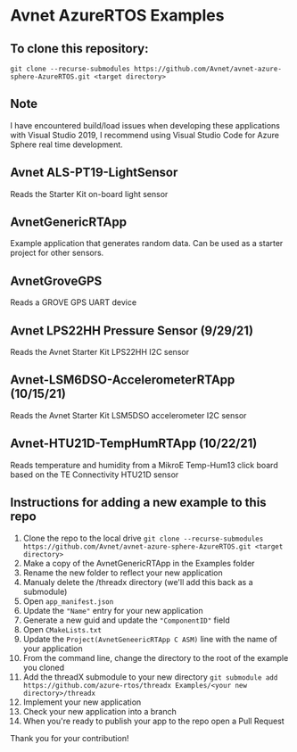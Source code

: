 # Avnet AzureRTOS Examples
## To clone this repository:
```
git clone --recurse-submodules https://github.com/Avnet/avnet-azure-sphere-AzureRTOS.git <target directory>
```
## Note
I have encountered build/load issues when developing these applications with Visual Studio 2019, I recommend using Visual Studio Code for Azure Sphere real time development.

## Avnet ALS-PT19-LightSensor
Reads the Starter Kit on-board light sensor
## AvnetGenericRTApp
Example application that generates random data.  Can be used as a starter project for other sensors.
## AvnetGroveGPS
Reads a GROVE GPS UART device
## Avnet LPS22HH Pressure Sensor (9/29/21)
Reads the Avnet Starter Kit LPS22HH I2C sensor 
## Avnet-LSM6DSO-AccelerometerRTApp (10/15/21)
Reads the Avnet Starter Kit LSM5DSO accelerometer I2C sensor
## Avnet-HTU21D-TempHumRTApp (10/22/21)
Reads temperature and humidity from a MikroE Temp-Hum13 click board based on the TE Connectivity HTU21D sensor

## Instructions for adding a new example to this repo
1. Clone the repo to the local drive ```git clone --recurse-submodules https://github.com/Avnet/avnet-azure-sphere-AzureRTOS.git <target directory>```
2. Make a copy of the AvnetGenericRTApp in the Examples folder
3. Rename the new folder to reflect your new application
4. Manualy delete the /threadx directory (we'll add this back as a submodule)
6. Open ```app_manifest.json```
7. Update the ```"Name"``` entry for your new application
8. Generate a new guid and update the ```"ComponentID"``` field
9. Open ```CMakeLists.txt```
10. Update the ```Project(AvnetGeneericRTApp C ASM)``` line with the name of your application
11. From the command line, change the directory to the root of the example you cloned
12. Add the threadX submodule to your new directory ```git submodule add https://github.com/azure-rtos/threadx Examples/<your new directory>/threadx```
13. Implement your new application
14. Check your new application into a branch
15. When you're ready to publish your app to the repo open a Pull Request

Thank you for your contribution!
 
